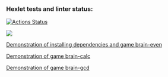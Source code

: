 ### Hexlet tests and linter status:
[![Actions Status](https://github.com/AngelloUI/php-project-45/actions/workflows/hexlet-check.yml/badge.svg)](https://github.com/AngelloUI/php-project-45/actions)

<a href="https://codeclimate.com/github/AngelloUI/php-project-45/maintainability"><img src="https://api.codeclimate.com/v1/badges/38958532308839aad62d/maintainability" /></a>

<a href="https://asciinema.org/a/8nQkIciXMb7x62EhpftH006uJ">Demonstration of installing dependencies and game brain-even</a>

<a href="https://asciinema.org/a/6A4tVzGUp4p9FI4eRPVtujXHq">Demonstration of game brain-calc</a>

<a href="https://asciinema.org/a/ZaHVz9oTzHwZ91MlqlHp1ygvT">Demonstration of game brain-gcd</a>
